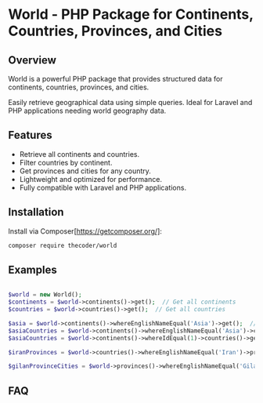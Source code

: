 # World - PHP Package for Continents, Countries, Provinces, and Cities

## Overview
World is a powerful PHP package that provides structured data for continents, countries, provinces, and cities.

Easily retrieve geographical data using simple queries. Ideal for Laravel and PHP applications needing world geography data.

## Features
  * Retrieve all continents and countries.
  * Filter countries by continent.
  * Get provinces and cities for any country.
  * Lightweight and optimized for performance.
  * Fully compatible with Laravel and PHP applications.

## Installation
Install via Composer[https://getcomposer.org/]:

```bash
composer require thecoder/world
```

## Examples
``` php

$world = new World();
$continents = $world->continents()->get();  // Get all continents
$countries = $world->countries()->get();  // Get all countries

$asia = $world->continents()->whereEnglishNameEqual('Asia')->get();  // Get Asia continent
$asiaCountries = $world->continents()->whereEnglishNameEqual('Asia')->countries()->get();  // Get Asia countries
$asiaCountries = $world->continents()->whereIdEqual(1)->countries()->get();  // Get Asia countries

$iranProvinces = $world->countries()->whereEnglishNameEqual('Iran')->provinces()->get();  // Get Iran provinces

$gilanProvinceCities = $world->provinces()->whereEnglishNameEqual('Gilan')->cities()->get();  // Get Gilan province cities

```

## FAQ

